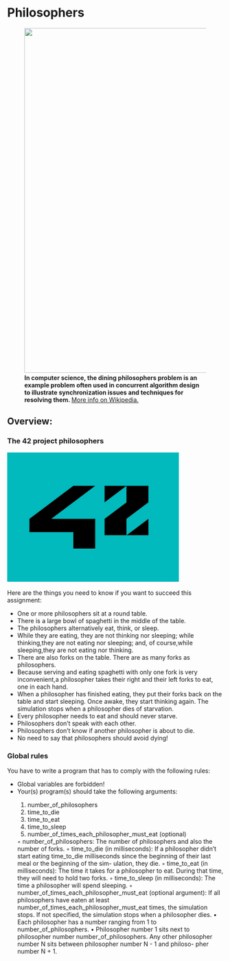 <h1>Philosophers</h1>
<figure>
  <img src="https://austingwalters.com/wp-content/uploads/2014/05/Dining_philosophers.png" width="800" height="800 alt=" 5 Philosophers">
  <figcaption><strong>In computer science, the dining philosophers problem is an example problem often used in concurrent algorithm design to illustrate synchronization issues and techniques for resolving them. </strong>
  <a href="https://en.wikipedia.org/wiki/Dining_philosophers_problem" target="_blank" > More info on Wikipedia.</a>
  </figcaption> 
</figure>
<h2>Overview: </h2> 
<h3> The 42 project philosophers </h3>
 <img src="img/42" width="400" height="300" alt=" 42 School">
<p> Here are the things you need to know if you want to succeed this assignment:</p>
<ul>
<li>One or more philosophers sit at a round table.</li>
<li>There is a large bowl of spaghetti in the middle of the table.</li>
<li> The philosophers alternatively eat, think, or sleep.</li>
<li> While they are eating, they are not thinking nor sleeping; while thinking,they are not eating nor sleeping; and, of course,while sleeping,they are not eating nor thinking.</li>
<li> There are also forks on the table. There are as many forks as philosophers.</li>
<li> Because serving and eating spaghetti with only one fork is very inconvenient,a philosopher takes their right and their left forks to eat, one in each hand.</li>
<li> When a philosopher has finished eating, they put their forks back on the table and start sleeping. Once awake, they start thinking again. The simulation stops when a philosopher dies of starvation.</li>
<li> Every philosopher needs to eat and should never starve.</li>
<li> Philosophers don’t speak with each other.</li>
<li> Philosophers don’t know if another philosopher is about to die.</li>
<li> No need to say that philosophers should avoid dying!</li>
</ul>
<h3>Global rules</h3>
<p>You have to write a program that has to comply with the following rules:</p>
<ul>
<li>Global variables are forbidden!</li>
<li>Your(s) program(s) should take the following arguments:</li>
<ol> 
  <li>number_of_philosophers</li>
  <li>time_to_die </li>
  <li>time_to_eat </li>
  <li>time_to_sleep</li>
 <li>number_of_times_each_philosopher_must_eat (optional) </li>
</ol>
  ◦ number_of_philosophers: The number of philosophers and also the number of forks. ◦ time_to_die (in milliseconds): If a philosopher didn’t start eating time_to_die milliseconds since the beginning of their last meal or the beginning of the sim- ulation, they die. ◦ time_to_eat (in milliseconds): The time it takes for a philosopher to eat. During that time, they will need to hold two forks. ◦ time_to_sleep (in milliseconds): The time a philosopher will spend sleeping. ◦ number_of_times_each_philosopher_must_eat (optional argument): If all philosophers have eaten at least number_of_times_each_philosopher_must_eat times, the simulation stops. If not specified, the simulation stops when a philosopher dies. • Each philosopher has a number ranging from 1 to number_of_philosophers. • Philosopher number 1 sits next to philosopher number number_of_philosophers. Any other philosopher number N sits between philosopher number N - 1 and philoso- pher number N + 1.
</ul>
